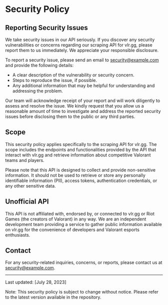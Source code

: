 # Security Policy

## Reporting Security Issues

We take security issues in our API seriously. If you discover any security vulnerabilities or concerns regarding our scraping API for vlr.gg, please report them to us immediately. We appreciate your responsible disclosure.

To report a security issue, please send an email to [security@example.com](mailto:security@example.com) and provide the following details:

- A clear description of the vulnerability or security concern.
- Steps to reproduce the issue, if possible.
- Any additional information that may be helpful for understanding and addressing the problem.

Our team will acknowledge receipt of your report and will work diligently to assess and resolve the issue. We kindly request that you allow us a reasonable amount of time to investigate and address the reported security issues before disclosing them to the public or any third parties.

## Scope

This security policy applies specifically to the scraping API for vlr.gg. The scope includes the endpoints and functionalities provided by the API that interact with vlr.gg and retrieve information about competitive Valorant teams and players.

Please note that this API is designed to collect and provide non-sensitive information. It should not be used to retrieve or store any personally identifiable information (PII), access tokens, authentication credentials, or any other sensitive data.

## Unofficial API

This API is not affiliated with, endorsed by, or connected to vlr.gg or Riot Games (the creators of Valorant) in any way. We are an independent development team providing a service to gather public information available on vlr.gg for the convenience of developers and Valorant esports enthusiasts.

## Contact

For any security-related inquiries, concerns, or reports, please contact us at [security@example.com](mailto:security@example.com).

---
Last updated: [July 28, 2023]

Note: This security policy is subject to change without notice. Please refer to the latest version available in the repository.
